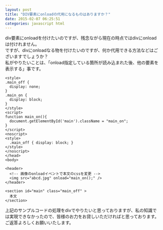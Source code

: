 ```yaml
---
layout: post
title: "DIV要素にonloadの代用になるものはありますか？"
date: 2015-02-07 06:25:51
categories: javascript html
---
```

<p>div要素にonloadを付けたいのですが、残念ながら現在の時点ではdivにonloadは付けれません。<br>
ですが、divにonloadなる物を付けたいのですが、何か代用できる方法などはございますでしょうか？<br>
私がやりたいことは、「onload指定している箇所が読み込まれた後、他の要素を表示する」事です。</p>

<pre><code>&lt;style&gt;
.main_off {
  display: none;
}
.main_on {
  display: block;
}
&lt;/style&gt;
&lt;script&gt;
function main_on(){
  document.getElementById('main').className = "main_on"; 
}
&lt;/script&gt;
&lt;noscript&gt;
&lt;style&gt;
  .main_off { display: block; }
&lt;/style&gt;
&lt;/noscript&gt;
&lt;/head&gt;
&lt;body&gt;

&lt;header&gt;
  &lt;!-- 画像のonloadイベントで本文のcssを変更 --&gt;
  &lt;img src="abcd.jpg" onload="main_on();" /&gt;
&lt;/header&gt;

&lt;section id="main" class="main_off" &gt;
  本文
&lt;/section&gt;
</code></pre>

<p>上記のサンプルコードの処理をdivでやりたいと思っておりますが、私の知識では実現できなかったので、皆様のお力をお貸しいただければと思っております。<br>
ご返答よろしくお願いいたします。</p>
